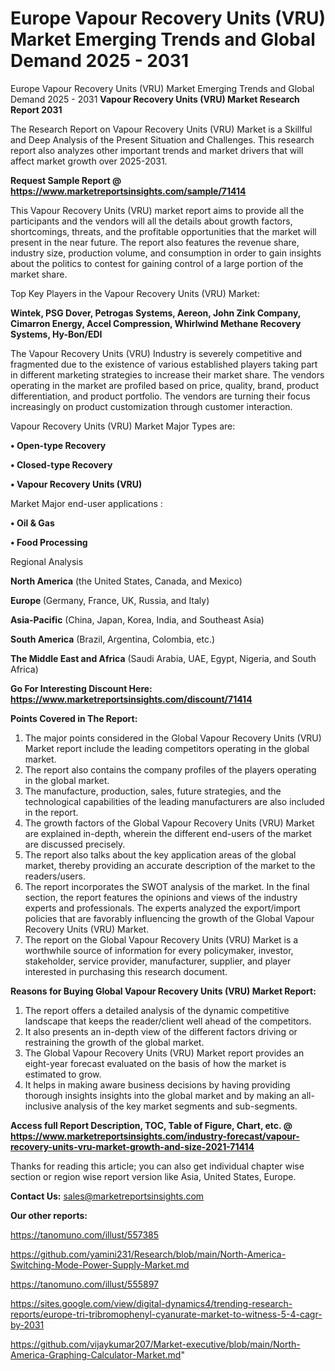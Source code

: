 # Europe Vapour Recovery Units (VRU) Market Emerging Trends and Global Demand 2025 - 2031
Europe Vapour Recovery Units (VRU) Market Emerging Trends and Global Demand 2025 - 2031
<strong>Vapour Recovery Units (VRU) Market Research Report 2031</strong>

The Research Report on Vapour Recovery Units (VRU) Market is a Skillful and Deep Analysis of the Present Situation and Challenges. This research report also analyzes other important trends and market drivers that will affect market growth over 2025-2031.

<strong>Request Sample Report @ <a href=https://www.marketreportsinsights.com/sample/71414>https://www.marketreportsinsights.com/sample/71414</a></strong>

This Vapour Recovery Units (VRU) market report aims to provide all the participants and the vendors will all the details about growth factors, shortcomings, threats, and the profitable opportunities that the market will present in the near future. The report also features the revenue share, industry size, production volume, and consumption in order to gain insights about the politics to contest for gaining control of a large portion of the market share.

Top Key Players in the Vapour Recovery Units (VRU) Market:

<strong>Wintek, PSG Dover, Petrogas Systems, Aereon, John Zink Company, Cimarron Energy, Accel Compression, Whirlwind Methane Recovery Systems, Hy-Bon/EDI</strong>

The Vapour Recovery Units (VRU) Industry is severely competitive and fragmented due to the existence of various established players taking part in different marketing strategies to increase their market share. The vendors operating in the market are profiled based on price, quality, brand, product differentiation, and product portfolio. The vendors are turning their focus increasingly on product customization through customer interaction.

Vapour Recovery Units (VRU) Market Major Types are:

<strong>• Open-type Recovery

• Closed-type Recovery

• Vapour Recovery Units (VRU)</strong>

Market Major end-user applications :

<strong>• Oil & Gas

• Food Processing</strong>

Regional Analysis

</u><strong><b>North America</b></strong> (the United States, Canada, and Mexico)

<strong><b>Europe </b></strong>(Germany, France, UK, Russia, and Italy)

<strong><b>Asia-Pacific</b></strong> (China, Japan, Korea, India, and Southeast Asia)

<strong><b>South America</b></strong> (Brazil, Argentina, Colombia, etc.)

<strong><b>The Middle East and Africa</b></strong> (Saudi Arabia, UAE, Egypt, Nigeria, and South Africa)

<strong>Go For Interesting Discount Here: <a href=https://www.marketreportsinsights.com/discount/71414>https://www.marketreportsinsights.com/discount/71414</a></strong>

<strong>Points Covered in The Report:</strong>
<ol>
  <li>The major points considered in the Global Vapour Recovery Units (VRU) Market report include the leading competitors operating in the global market.</li>
  <li>The report also contains the company profiles of the players operating in the global market.</li>
  <li>The manufacture, production, sales, future strategies, and the technological capabilities of the leading manufacturers are also included in the report.</li>
  <li>The growth factors of the Global Vapour Recovery Units (VRU) Market are explained in-depth, wherein the different end-users of the market are discussed precisely.</li>
  <li>The report also talks about the key application areas of the global market, thereby providing an accurate description of the market to the readers/users.</li>
  <li>The report incorporates the SWOT analysis of the market. In the final section, the report features the opinions and views of the industry experts and professionals. The experts analyzed the export/import policies that are favorably influencing the growth of the Global Vapour Recovery Units (VRU) Market.</li>
  <li>The report on the Global Vapour Recovery Units (VRU) Market is a worthwhile source of information for every policymaker, investor, stakeholder, service provider, manufacturer, supplier, and player interested in purchasing this research document.</li>
</ol>
<strong>Reasons for Buying Global Vapour Recovery Units (VRU) Market Report:</strong>

<ol>
  <li>The report offers a detailed analysis of the dynamic competitive landscape that keeps the reader/client well ahead of the competitors.</li>
  <li>It also presents an in-depth view of the different factors driving or restraining the growth of the global market.</li>
  <li>The Global Vapour Recovery Units (VRU) Market report provides an eight-year forecast evaluated on the basis of how the market is estimated to grow.</li>
  <li>It helps in making aware business decisions by having providing thorough insights insights into the global market and by making an all-inclusive analysis of the key market segments and sub-segments.</li>
</ol>
<strong>Access full Report Description, TOC, Table of Figure, Chart, etc. @ <a href=https://www.marketreportsinsights.com/industry-forecast/vapour-recovery-units-vru-market-growth-and-size-2021-71414>https://www.marketreportsinsights.com/industry-forecast/vapour-recovery-units-vru-market-growth-and-size-2021-71414</a></strong>


Thanks for reading this article; you can also get individual chapter wise section or region wise report version like Asia, United States, Europe.

<strong>Contact Us:</strong>
sales@marketreportsinsights.com

<strong>Our other reports:</strong>

<a href=https://tanomuno.com/illust/557385>https://tanomuno.com/illust/557385</a>

<a href=https://github.com/yamini231/Research/blob/main/North-America-Switching-Mode-Power-Supply-Market.md>https://github.com/yamini231/Research/blob/main/North-America-Switching-Mode-Power-Supply-Market.md</a>

<a href=https://tanomuno.com/illust/555897>https://tanomuno.com/illust/555897</a>

<a href=https://sites.google.com/view/digital-dynamics4/trending-research-reports/europe-tri-tribromophenyl-cyanurate-market-to-witness-5-4-cagr-by-2031>https://sites.google.com/view/digital-dynamics4/trending-research-reports/europe-tri-tribromophenyl-cyanurate-market-to-witness-5-4-cagr-by-2031</a>

<a href=https://github.com/vijaykumar207/Market-executive/blob/main/North-America-Graphing-Calculator-Market.md>https://github.com/vijaykumar207/Market-executive/blob/main/North-America-Graphing-Calculator-Market.md</a>"
